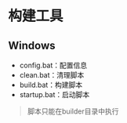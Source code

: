 # 构建工具

## Windows

- config.bat：配置信息
- clean.bat：清理脚本
- build.bat：构建脚本
- startup.bat：启动脚本

> 脚本只能在builder目录中执行